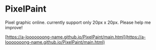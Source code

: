 # PixelPaint
Pixel graphic online. currently support only 20px x 20px. Please help me improve!

[https://a-looooooong-name.github.io/PixelPaint/main.html](https://a-looooooong-name.github.io/PixelPaint/main.html)
